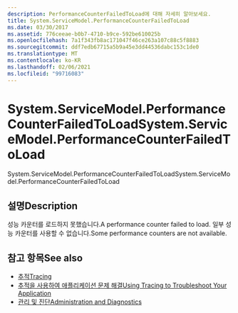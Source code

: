 ```yaml
---
description: PerformanceCounterFailedToLoad에 대해 자세히 알아보세요.
title: System.ServiceModel.PerformanceCounterFailedToLoad
ms.date: 03/30/2017
ms.assetid: 776ceeae-b0b7-4710-b9ce-592be610025b
ms.openlocfilehash: 7a1f343fb8ac171047f46ce263a107c88c5f8883
ms.sourcegitcommit: ddf7edb67715a5b9a45e3dd44536dabc153c1de0
ms.translationtype: MT
ms.contentlocale: ko-KR
ms.lasthandoff: 02/06/2021
ms.locfileid: "99716083"
---
```

# <a name="systemservicemodelperformancecounterfailedtoload"></a><span data-ttu-id="e50a3-103">System.ServiceModel.PerformanceCounterFailedToLoad</span><span class="sxs-lookup"><span data-stu-id="e50a3-103">System.ServiceModel.PerformanceCounterFailedToLoad</span></span>

<span data-ttu-id="e50a3-104">System.ServiceModel.PerformanceCounterFailedToLoad</span><span class="sxs-lookup"><span data-stu-id="e50a3-104">System.ServiceModel.PerformanceCounterFailedToLoad</span></span>  
  
## <a name="description"></a><span data-ttu-id="e50a3-105">설명</span><span class="sxs-lookup"><span data-stu-id="e50a3-105">Description</span></span>  

 <span data-ttu-id="e50a3-106">성능 카운터를 로드하지 못했습니다.</span><span class="sxs-lookup"><span data-stu-id="e50a3-106">A performance counter failed to load.</span></span> <span data-ttu-id="e50a3-107">일부 성능 카운터를 사용할 수 없습니다.</span><span class="sxs-lookup"><span data-stu-id="e50a3-107">Some performance counters are not available.</span></span>  
  
## <a name="see-also"></a><span data-ttu-id="e50a3-108">참고 항목</span><span class="sxs-lookup"><span data-stu-id="e50a3-108">See also</span></span>

- [<span data-ttu-id="e50a3-109">추적</span><span class="sxs-lookup"><span data-stu-id="e50a3-109">Tracing</span></span>](index.md)
- [<span data-ttu-id="e50a3-110">추적을 사용하여 애플리케이션 문제 해결</span><span class="sxs-lookup"><span data-stu-id="e50a3-110">Using Tracing to Troubleshoot Your Application</span></span>](using-tracing-to-troubleshoot-your-application.md)
- [<span data-ttu-id="e50a3-111">관리 및 진단</span><span class="sxs-lookup"><span data-stu-id="e50a3-111">Administration and Diagnostics</span></span>](../index.md)
